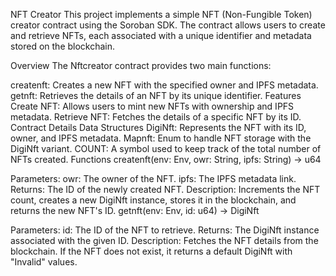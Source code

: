 NFT Creator 
This project implements a simple NFT (Non-Fungible Token) creator contract using the Soroban SDK. The contract allows users to create and retrieve NFTs, each associated with a unique identifier and metadata stored on the blockchain.

Overview
The Nftcreator contract provides two main functions:

createnft: Creates a new NFT with the specified owner and IPFS metadata.
getnft: Retrieves the details of an NFT by its unique identifier.
Features
Create NFT: Allows users to mint new NFTs with ownership and IPFS metadata.
Retrieve NFT: Fetches the details of a specific NFT by its ID.
Contract Details
Data Structures
DigiNft: Represents the NFT with its ID, owner, and IPFS metadata.
Mapnft: Enum to handle NFT storage with the DigiNft variant.
COUNT: A symbol used to keep track of the total number of NFTs created.
Functions
createnft(env: Env, owr: String, ipfs: String) -> u64

Parameters:
owr: The owner of the NFT.
ipfs: The IPFS metadata link.
Returns: The ID of the newly created NFT.
Description: Increments the NFT count, creates a new DigiNft instance, stores it in the blockchain, and returns the new NFT's ID.
getnft(env: Env, id: u64) -> DigiNft

Parameters:
id: The ID of the NFT to retrieve.
Returns: The DigiNft instance associated with the given ID.
Description: Fetches the NFT details from the blockchain. If the NFT does not exist, it returns a default DigiNft with "Invalid" values.
